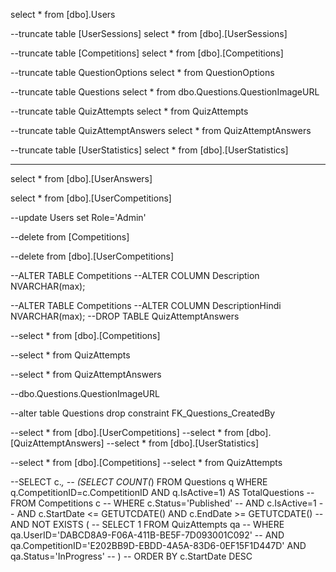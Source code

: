 select * from [dbo].Users

--truncate table [UserSessions]
select * from [dbo].[UserSessions]

--truncate table [Competitions]
select * from [dbo].[Competitions]

--truncate table QuestionOptions
select * from QuestionOptions

--truncate table Questions
select * from dbo.Questions.QuestionImageURL

--truncate table QuizAttempts
select * from QuizAttempts

--truncate table QuizAttemptAnswers
select * from QuizAttemptAnswers

--truncate table [UserStatistics]
select * from [dbo].[UserStatistics]

---------------------------------------
select * from  [dbo].[UserAnswers]

select * from [dbo].[UserCompetitions]


--update Users set Role='Admin' 



--delete from [Competitions]

--delete from [dbo].[UserCompetitions]



--ALTER TABLE Competitions
--ALTER COLUMN Description NVARCHAR(max);

--ALTER TABLE Competitions
--ALTER COLUMN DescriptionHindi NVARCHAR(max);
--DROP TABLE   QuizAttemptAnswers 




--select * from [dbo].[Competitions]

--select * from QuizAttempts

--select * from QuizAttemptAnswers



--dbo.Questions.QuestionImageURL


--alter table Questions drop constraint FK_Questions_CreatedBy


--select * from [dbo].[UserCompetitions]
--select * from [dbo].[QuizAttemptAnswers]
--select * from [dbo].[UserStatistics]

--select * from [dbo].[Competitions]
--select * from QuizAttempts

--SELECT c.*, 
--              (SELECT COUNT(*) FROM Questions q WHERE q.CompetitionID=c.CompetitionID AND q.IsActive=1) AS TotalQuestions
--       FROM Competitions c
--       WHERE c.Status='Published' 
--         AND c.IsActive=1
--         AND c.StartDate <= GETUTCDATE() AND c.EndDate >= GETUTCDATE()
--         AND NOT EXISTS (
--           SELECT 1 FROM QuizAttempts qa 
--           WHERE qa.UserID='DABCD8A9-F06A-411B-BE5F-7D093001C092'
--           AND qa.CompetitionID='E202BB9D-EBDD-4A5A-83D6-0EF15F1D447D' AND qa.Status='InProgress'
--         )
--       ORDER BY c.StartDate DESC